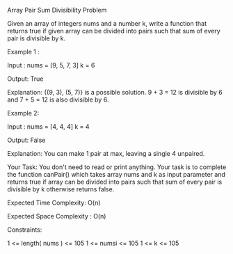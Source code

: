 Array Pair Sum Divisibility Problem

Given an array of integers nums and a number k, write a function that returns true if given array can be divided into pairs such that sum of every pair is divisible by k.

Example 1 :

Input : 
nums = [9, 5, 7, 3]
k = 6

Output: 
True

Explanation: 
{(9, 3), (5, 7)} is a 
possible solution. 9 + 3 = 12 is divisible
by 6 and 7 + 5 = 12 is also divisible by 6.

Example 2:

Input : 
nums = [4, 4, 4]
k = 4

Output: 
False

Explanation: 
You can make 1 pair at max, leaving a single 4 unpaired.


Your Task:
You don't need to read or print anything. Your task is to complete the function canPair() which takes array nums and k as input parameter and returns true if array can be divided into pairs such that sum of every pair is divisible by k otherwise returns false.

Expected Time Complexity: O(n)

Expected Space Complexity : O(n)

Constraints:

1 <= length( nums ) <= 105
1 <= numsi <= 105
1 <= k <= 105

